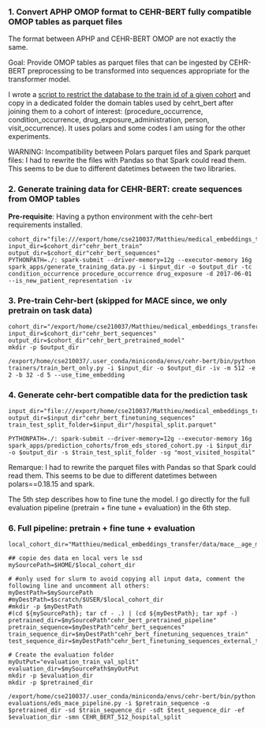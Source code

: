 ### 1. Convert APHP OMOP format to CEHR-BERT fully compatible OMOP tables as parquet files


The format between APHP and CEHR-BERT OMOP are not exactly the same. 

Goal: Provide OMOP tables as parquet files that can be ingested by CEHR-BERT
preprocessing to be transformed into sequences appropriate for the transformer
model. 

I wrote a [script to restrict the database to the train id of a given cohort](https://gitlab.inria.fr/soda/medical_embeddings_transfer/-/blob/main/scripts/experiences/cehr_bert_prepare_pretrain_dataset.py) and copy in a dedicated folder the domain tables used by cehrt_bert after joining them to a cohort of interest: (procedure_occurrence, condition_occurrence, drug_exposure_administration, person, visit_occurrence). It uses polars and some codes I am using for the other experiments.

WARNING: Incompatibility between Polars parquet files and Spark parquet files: I had to rewrite the files with Pandas so that Spark could read them. This seems to be due to different datetimes between the two libraries.

### 2. Generate training data for CEHR-BERT: create sequences from OMOP tables

**Pre-requisite**: Having a python environment with the cehr-bert requirements installed. 

```console
cohort_dir="file:///export/home/cse210037/Matthieu/medical_embeddings_transfer/data/mace__age_min_18__dates_2018_2020__task__MACE@360__index_visit_random/"
input_dir=$cohort_dir"cehr_bert_train"
output_dir=$cohort_dir"cehr_bert_sequences"
PYTHONPATH=./: spark-submit --driver-memory=12g --executor-memory 16g spark_apps/generate_training_data.py -i $input_dir -o $output_dir -tc condition_occurrence procedure_occurrence drug_exposure -d 2017-06-01 --is_new_patient_representation -iv 
```


### 3. Pre-train Cehr-bert (skipped for MACE since, we only pretrain on task data)


```console
cohort_dir="/export/home/cse210037/Matthieu/medical_embeddings_transfer/data/mace__age_min_18__dates_2018_2020__task__MACE@360__index_visit_random/"
input_dir=$cohort_dir"cehr_bert_sequences"
output_dir=$cohort_dir"cehr_bert_pretrained_model"
mkdir -p $output_dir

/export/home/cse210037/.user_conda/miniconda/envs/cehr-bert/bin/python trainers/train_bert_only.py -i $input_dir -o $output_dir -iv -m 512 -e 2 -b 32 -d 5 --use_time_embedding
```

### 4. Generate cehr-bert compatible data for the prediction task

```console
input_dir="file:///export/home/cse210037/Matthieu/medical_embeddings_transfer/data/mace__age_min_18__dates_2018_2020__task__MACE@360__index_visit_random/"
output_dir=$input_dir"cehr_bert_finetuning_sequences"
train_test_split_folder=$input_dir"/hospital_split.parquet" 

PYTHONPATH=./: spark-submit --driver-memory=12g --executor-memory 16g spark_apps/prediction_cohorts/from_eds_stored_cohort.py -i $input_dir -o $output_dir -s $train_test_split_folder -sg "most_visited_hospital"
```
Remarque: I had to rewrite the parquet files with Pandas so that Spark could read them. This seems to be due to different datetimes between polars==0.18.15 and spark.

The 5th step describes how to fine tune the model.  I go directly for the full evaluation pipeline (pretrain + fine tune + evaluation) in the 6th step.

### 6. Full pipeline: pretrain + fine tune + evaluation

```console
local_cohort_dir="Matthieu/medical_embeddings_transfer/data/mace__age_min_18__dates_2018_2020__task__MACE@360__index_visit_random/"

## copie des data en local vers le ssd
mySourcePath=$HOME/$local_cohort_dir

# #only used for slurm to avoid copying all input data, comment the following line and uncomment all others:
myDestPath=$mySourcePath
#myDestPath=$scratch/$USER/$local_cohort_dir
#mkdir -p $myDestPath
#(cd ${mySourcePath}; tar cf - .) | (cd ${myDestPath}; tar xpf -)
pretrained_dir=$mySourcePath"cehr_bert_pretrained_pipeline"
pretrain_sequence=$myDestPath"cehr_bert_sequences"
train_sequence_dir=$myDestPath"cehr_bert_finetuning_sequences_train"
test_sequence_dir=$myDestPath"cehr_bert_finetuning_sequences_external_test"

# Create the evaluation folder
myOutPut="evaluation_train_val_split"
evaluation_dir=$mySourcePath$myOutPut
mkdir -p $evaluation_dir 
mkdir -p $pretrained_dir

/export/home/cse210037/.user_conda/miniconda/envs/cehr-bert/bin/python evaluations/eds_mace_pipeline.py -i $pretrain_sequence -o $pretrained_dir -sd $train_sequence_dir -sdt $test_sequence_dir -ef $evaluation_dir -smn CEHR_BERT_512_hospital_split
```